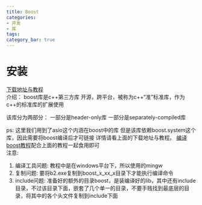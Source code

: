 ```yaml
---
title: Boost
categories:
- 开发
- 库
tags:
category_bar: true
---
```

# 安装
[下载地址与教程](https://www.boost.org/doc/libs/1_83_0/more/getting_started/windows.html#link-your-program-to-a-boost-library)  
介绍：
boost库是c++第三方库
开源，跨平台，被称为c++“准”标准库，作为c++的标准库的扩展使用

该库分为两部分：
一部分是header-only库
一部分是separately-compiled库

ps:
这里我们用到了asio这个内涵在boost中的库
但是该库依赖boost.system这个库，因此需要将boost编译后才可链接
详情请看上面的下载地址与教程。
[编译boost教程](https://gist.github.com/sim642/29caef3cc8afaa273ce6)配合上面的教程一起食用即可  
注意:
1. 编译工具问题: 教程中是在windows平台下，所以使用的mingw  
2. 复制问题: 要将b2.exe复制到boost_x_xx_x目录下才能执行编译命令  
3. include问题: 准备好的额外的目录boost，是装编译好的lib，其中还有include目录，不过该目录下面，嵌套了几个单一的目录，不要手贱找到最底层的目录，将其中的各个头文件复制到include下面  
